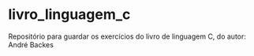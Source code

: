 # livro_linguagem_c
 Repositório para guardar os exercícios do livro de linguagem C, do autor: André Backes
